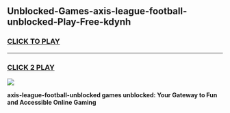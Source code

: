 
## Unblocked-Games-axis-league-football-unblocked-Play-Free-kdynh
<h3>
<a href="https://premium76.site?title=axis-league-football-unblocked&ref=20M">CLICK TO PLAY</a></h3>
<hr>

<h3>
<a href="https://premium76.site?title=axis-league-football-unblocked&ref=20M">CLICK 2 PLAY</a>
  
</h3>

<a href="https://premium76.site?title=axis-league-football-unblocked&ref=19M"><img src="https://clearcache.store/games.png"></a>


**axis-league-football-unblocked games unblocked: Your Gateway to Fun and Accessible Online Gaming**
